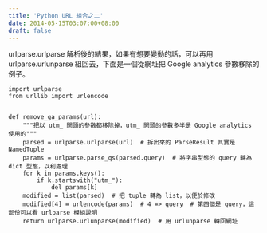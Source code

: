```yaml
---
title: 'Python URL 組合之二'
date: 2014-05-15T03:07:00+08:00
draft: false
---
```

urlparse.urlparse 解析後的結果，如果有想要變動的話，可以再用 urlparse.urlunparse 組回去，下面是一個從網址把 Google analytics 參數移除的例子。

```
import urlparse
from urllib import urlencode


def remove_ga_params(url):
    """把以 utm_ 開頭的參數都移除掉，utm_ 開頭的參數多半是 Google analytics 使用的"""
    parsed = urlparse.urlparse(url)  # 拆出來的 ParseResult 其實是 NamedTuple
    params = urlparse.parse_qs(parsed.query)  # 將字串型態的 query 轉為 dict 型態，以利處理
    for k in params.keys():
        if k.startswith("utm_"):
            del params[k]
    modified = list(parsed)  # 把 tuple 轉為 list，以便於修改
    modified[4] = urlencode(params)  # 4 => query  # 第四個是 query，這部份可以看 urlparse 模組說明
    return urlparse.urlunparse(modified)  # 用 urlunparse 轉回網址
```